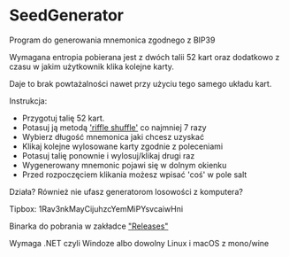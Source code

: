 # SeedGenerator

Program do generowania mnemonica zgodnego z BIP39 

Wymagana entropia pobierana jest z dwóch talii 52 kart oraz dodatkowo z czasu w jakim użytkownik klika kolejne karty. 

Daje to brak powtażalności nawet przy użyciu tego samego układu kart.

Instrukcja:

- Przygotuj talię 52 kart.
- Potasuj ją metodą ['riffle shuffle'](https://en.wikipedia.org/wiki/Shuffling#Riffle) co najmniej 7 razy
- Wybierz długość mnemonica jaki chcesz uzyskać
- Klikaj kolejne wylosowane karty zgodnie z poleceniami
- Potasuj talię ponownie i wylosuj/klikaj drugi raz
- Wygenerowany mnemonic pojawi się w dolnym okienku
- Przed rozpoczęciem klikania możesz wpisać 'coś' w pole salt

Działa? Również nie ufasz generatorom losowości z komputera? 

Tipbox: 1Rav3nkMayCijuhzcYemMiPYsvcaiwHni

Binarka do pobrania w zakładce ["Releases"](https://github.com/Rav3nPL/SeedGenerator/releases)

Wymaga .NET czyli Windoze albo dowolny Linux i macOS z mono/wine
